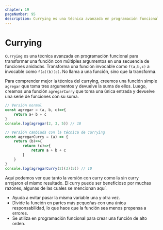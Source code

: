 ```yaml
---
chapter: 19
pageNumber: 95
description: Currying es una técnica avanzada en programación funcional para transformar una función con múltiples argumentos en una secuencia de funciones anidadas. Transforma una función invocable como f(a,b,c) a invocable como f(a)(b)(c). No llama a una función, sino que la transforma.
---
```

# Currying

`Currying` es una técnica avanzada en programación funcional para transformar una función con múltiples argumentos en una secuencia de funciones anidadas. Transforma una función invocable como `f(a,b,c)` a invocable como `f(a)(b)(c)`. No llama a una función, sino que la transforma.

Para comprender mejor la técnica del currying, creemos una función simple `agregar` que toma tres argumentos y devuelve la suma de ellos. Luego, creamos una función `agregarCurry` que toma una única entrada y devuelve una serie de funciones con su suma.

```javascript
// Versión normal
const agregar = (a, b, c)=>{
    return a+ b + c
}
console.log(agregar(2, 3, 5)) // 10

// Versión cambiada con la técnica de currying
const agregarCurry = (a) => {
    return (b)=>{
        return (c)=>{
            return a + b + c
        }
    }
}
console.log(agregarCurry(2)(3)(5)) // 10
```

Aquí podemos ver que tanto la versión con curry como la sin curry arrojaron el mismo resultado. El curry puede ser beneficioso por muchas razones, algunas de las cuales se mencionan aquí.

* Ayuda a evitar pasar la misma variable una y otra vez.
* Divide la función en partes más pequeñas con una única responsabilidad, lo que hace que la función sea menos propensa a errores.
* Se utiliza en programación funcional para crear una función de alto orden.
